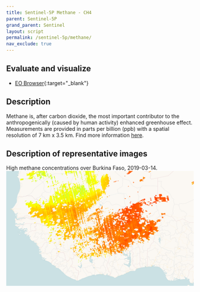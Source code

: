 ```yaml
---
title: Sentinel-5P Methane - CH4
parent: Sentinel-5P
grand_parent: Sentinel
layout: script
permalink: /sentinel-5p/methane/
nav_exclude: true
---
```



## Evaluate and visualize
 - [EO Browser](https://sentinelshare.page.link/1dB5){:target="_blank"}   

## Description
Methane is, after carbon dioxide, the most important contributor to the anthropogenically (caused by human activity) enhanced greenhouse effect. Measurements are provided in parts per billion (ppb) with a spatial resolution of 7 km x 3.5 km.
Find more information [here](https://www.tropomi.eu/data-products/methane).

## Description of representative images

High methane concentrations over Burkina Faso, 2019-03-14.
![NO2 tropospheric column](fig/fig1.png)



